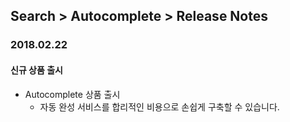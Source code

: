 ## Search > Autocomplete > Release Notes

### 2018.02.22
#### 신규 상품 출시
* Autocomplete 상품 출시
    * 자동 완성 서비스를 합리적인 비용으로 손쉽게 구축할 수 있습니다.
